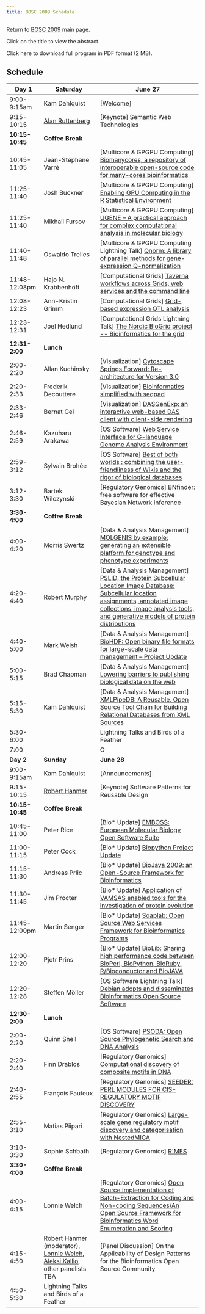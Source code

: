 ```yaml
---
title: BOSC 2009 Schedule
---
```


Return to [ BOSC 2009](BOSC_2009 "wikilink") main page.

Click on the title to view the abstract.

Click here to download full program in PDF format (2 MB).

Schedule
--------

| Day 1           | Saturday                                                                                                                                                                   | June 27                                                                                                                                                                                                                                                                    |
|-----------------|----------------------------------------------------------------------------------------------------------------------------------------------------------------------------|----------------------------------------------------------------------------------------------------------------------------------------------------------------------------------------------------------------------------------------------------------------------------|
| 9:00-9:15am     | Kam Dahlquist                                                                                                                                                              | \[Welcome\]                                                                                                                                                                                                                                                                |
| 9:15-10:15      | [ Alan Ruttenberg](BOSC_2009#Alan_Ruttenberg "wikilink")                                                                                                                   | \[Keynote\] Semantic Web Technologies                                                                                                                                                                                                                                      |
| **10:15-10:45** | **Coffee Break**                                                                                                                                                           |
| 10:45-11:05     | Jean-Stéphane Varré                                                                                                                                                        | \[Multicore & GPGPU Computing\] [ Biomanycores, a repository of interoperable open-source code for many-cores bioinformatics](Media:Bosc2009_submission_22.pdf "wikilink")                                                                                                 |
| 11:25-11:40     | Josh Buckner                                                                                                                                                               | \[Multicore & GPGPU Computing\] [ Enabling GPU Computing in the R Statistical Environment](Media:Bosc2009_submission_32.pdf "wikilink")                                                                                                                                    |
| 11:25-11:40     | Mikhail Fursov                                                                                                                                                             | \[Multicore & GPGPU Computing\] [ UGENE – A practical approach for complex computational analysis in molecular biology](Media:Bosc2009_submission_18.pdf "wikilink")                                                                                                       |
| 11:40-11:48     | Oswaldo Trelles                                                                                                                                                            | \[Multicore & GPGPU Computing Lightning Talk\] [ Qnorm: A library of parallel methods for gene-expression Q-normalization](Media:Bosc2009_submission_11.pdf "wikilink")                                                                                                    |
| 11:48-12:08pm   | Hajo N. Krabbenhöft                                                                                                                                                        | \[Computational Grids\] [ Taverna workflows across Grids, web services and the command line](Media:Bosc2009_submission_31.pdf "wikilink")                                                                                                                                  |
| 12:08-12:23     | Ann-Kristin Grimm                                                                                                                                                          | \[Computational Grids\] [ Grid-based expression QTL analysis](Media:Bosc2009_submission_12.pdf "wikilink")                                                                                                                                                                 |
| 12:23-12:31     | Joel Hedlund                                                                                                                                                               | \[Computational Grids Lightning Talk\] [ The Nordic BioGrid project -- Bioinformatics for the grid](Media:Bosc2009_submission_28.pdf "wikilink")                                                                                                                           |
| **12:31-2:00**  | **Lunch**                                                                                                                                                                  |
| 2:00-2:20       | Allan Kuchinsky                                                                                                                                                            | \[Visualization\] [ Cytoscape Springs Forward: Re-architecture for Version 3.0](Media:Bosc2009_submission_23.pdf "wikilink")                                                                                                                                               |
| 2:20-2:33       | Frederik Decouttere                                                                                                                                                        | \[Visualization\] [ Bioinformatics simplified with seqpad](Media:Bosc2009_submission_8.pdf "wikilink")                                                                                                                                                                     |
| 2:33-2:46       | Bernat Gel                                                                                                                                                                 | \[Visualization\] [ DASGenExp: an interactive web-based DAS client with client-side rendering](Media:Bosc2009_submission_26.pdf "wikilink")                                                                                                                                |
| 2:46-2:59       | Kazuharu Arakawa                                                                                                                                                           | \[OS Software\] [ Web Service Interface for G-language Genome Analysis Environment](Media:Bosc2009_submission_39.pdf "wikilink")                                                                                                                                           |
| 2:59-3:12       | Sylvain Brohée                                                                                                                                                             | \[OS Software\] [ Best of both worlds : combining the user-friendliness of Wikis and the rigor of biological databases](Media:Bosc2009_submission_3.pdf "wikilink")                                                                                                        |
| 3:12-3:30       | Bartek Wilczynski                                                                                                                                                          | \[Regulatory Genomics\] BNfinder: free software for effective Bayesian Network inference                                                                                                                                                                                   |
| **3:30-4:00**   | **Coffee Break**                                                                                                                                                           |
| 4:00-4:20       | Morris Swertz                                                                                                                                                              | \[Data & Analysis Management\] [ MOLGENIS by example: generating an extensible platform for genotype and phenotype experiments](Media:Bosc2009_submission_27.pdf "wikilink")                                                                                               |
| 4:20-4:40       | Robert Murphy                                                                                                                                                              | \[Data & Analysis Management\] [ PSLID, the Protein Subcellular Location Image Database: Subcellular location assignments, annotated image collections, image analysis tools, and generative models of protein distributions](Media:Bosc2009_submission_34.pdf "wikilink") |
| 4:40-5:00       | Mark Welsh                                                                                                                                                                 | \[Data & Analysis Management\] [ BioHDF: Open binary file formats for large-scale data management – Project Update](Media:Bosc2009_submission_10.pdf "wikilink")                                                                                                           |
| 5:00-5:15       | Brad Chapman                                                                                                                                                               | \[Data & Analysis Management\] [ Lowering barriers to publishing biological data on the web](Media:Bosc2009_submission_14.pdf "wikilink")                                                                                                                                  |
| 5:15-5:30       | Kam Dahlquist                                                                                                                                                              | \[Data & Analysis Management\] [ XMLPipeDB: A Reusable, Open Source Tool Chain for Building Relational Databases from XML Sources](Media:Bosc2009_submission_35.pdf "wikilink")                                                                                            |
| 5:30-6:00       |                                                                                                                                                                            | Lightning Talks and Birds of a Feather                                                                                                                                                                                                                                     |
| 7:00            |                                                                                                                                                                            | O|B|F Board Meeting and No-host Dinner (location TBA)                                                                                                                                                                                                                      |
| **Day 2**       | **Sunday**                                                                                                                                                                 | **June 28**                                                                                                                                                                                                                                                                |
| 9:00-9:15am     | Kam Dahlquist                                                                                                                                                              | \[Announcements\]                                                                                                                                                                                                                                                          |
| 9:15-10:15      | [ Robert Hanmer](BOSC_2009#Robert_S._Hanmer "wikilink")                                                                                                                    | \[Keynote\] Software Patterns for Reusable Design                                                                                                                                                                                                                          |
| **10:15-10:45** | **Coffee Break**                                                                                                                                                           |
| 10:45-11:00     | Peter Rice                                                                                                                                                                 | \[Bio\* Update\] [ EMBOSS: European Molecular Biology Open Software Suite](Media:Bosc2009_submission_5.pdf "wikilink")                                                                                                                                                     |
| 11:00-11:15     | Peter Cock                                                                                                                                                                 | \[Bio\* Update\] [ Biopython Project Update](Media:Bosc2009_submission_19.pdf "wikilink")                                                                                                                                                                                  |
| 11:15-11:30     | Andreas Prlic                                                                                                                                                              | \[Bio\* Update\] [ BioJava 2009: an Open-Source Framework for Bioinformatics](Media:Bosc2009_submission_15.pdf "wikilink")                                                                                                                                                 |
| 11:30-11:45     | Jim Procter                                                                                                                                                                | \[Bio\* Update\] [ Application of VAMSAS enabled tools for the investigation of protein evolution](Media:Bosc2009_submission_16.pdf "wikilink")                                                                                                                            |
| 11:45-12:00pm   | Martin Senger                                                                                                                                                              | \[Bio\* Update\] [ Soaplab: Open Source Web Services Framework for Bioinformatics Programs](Media:Bosc2009_submission_13.pdf "wikilink")                                                                                                                                   |
| 12:00-12:20     | Pjotr Prins                                                                                                                                                                | \[Bio\* Update\] [ BioLib: Sharing high performance code between BioPerl, BioPython, BioRuby, R/Bioconductor and BioJAVA](Media:Bosc2009_submission_4.pdf "wikilink")                                                                                                      |
| 12:20-12:28     | Steffen Möller                                                                                                                                                             | \[OS Software Lightning Talk\] [ Debian adopts and disseminates Bioinformatics Open Source Software](Media:Bosc2009_submission_30.pdf "wikilink")                                                                                                                          |
| **12:30-2:00**  | **Lunch**                                                                                                                                                                  |
| 2:00-2:20       | Quinn Snell                                                                                                                                                                | \[OS Software\] [ PSODA: Open Source Phylogenetic Search and DNA Analysis](Media:Bosc2009_submission_33.pdf "wikilink")                                                                                                                                                    |
| 2:20-2:40       | Finn Drablos                                                                                                                                                               | \[Regulatory Genomics\] [ Computational discovery of composite motifs in DNA](Media:Bosc2009_submission_6.pdf "wikilink")                                                                                                                                                  |
| 2:40-2:55       | François Fauteux                                                                                                                                                           | \[Regulatory Genomics\] [ SEEDER: PERL MODULES FOR CIS-REGULATORY MOTIF DISCOVERY](Media:Bosc2009_submission_40.pdf "wikilink")                                                                                                                                            |
| 2:55-3:10       | Matias Piipari                                                                                                                                                             | \[Regulatory Genomics\] [ Large-scale gene regulatory motif discovery and categorisation with NestedMICA](Media:Bosc2009_submission_24.pdf "wikilink")                                                                                                                     |
| 3:10-3:30       | Sophie Schbath                                                                                                                                                             | \[Regulatory Genomics\] [ R'MES](Media:Bosc2009_submission_38.pdf "wikilink")                                                                                                                                                                                              |
| **3:30-4:00**   | **Coffee Break**                                                                                                                                                           |
| 4:00-4:15       | Lonnie Welch                                                                                                                                                               | \[Regulatory Genomics\] [ Open Source Implementation of Batch-Extraction for Coding and Non-coding Sequences/An Open Source Framework for Bioinformatics Word Enumeration and Scoring](Media:Bosc2009_submission_7_21.pdf "wikilink")                                      |
| 4:15-4:50       | Robert Hanmer (moderator), [ Lonnie Welch](Media:Bosc2009_submission_9.pdf "wikilink"), [ Aleksi Kallio](Media:Bosc2009_submission_17.pdf "wikilink"), other panelists TBA | \[Panel Discussion\] On the Applicability of Design Patterns for the Bioinformatics Open Source Community                                                                                                                                                                  |
| 4:50-5:30       | Lightning Talks and Birds of a Feather                                                                                                                                     |


